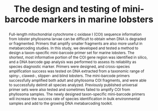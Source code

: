 ---
abstract: Full-length mitochondrial cytochrome c oxidase I (COI) sequence information from lobster phyllosoma larvae can be difficult to obtain when DNA is degraded or fragmented. Primers that amplify smaller fragments are also more useful in metabarcoding studies. In this study, we developed and tested a method to design a taxon-specific mini-barcode primer set for marine lobsters. The shortest, most informative portion of the COI gene region was identified in silico, and a DNA barcode gap analysis was performed to assess its reliability as species diagnostic marker. Primers were designed, and cross-species amplification success was tested on DNA extracted from a taxonomic range of spiny-, clawed-, slipper- and blind lobsters. The mini-barcode primers successfully amplified both adult and phyllosoma COI fragments, and were able to successfully delimit all species analyzed. Previously published universal primer sets were also tested and sometimes failed to amplify COI from phyllosoma samples. The newly designed taxon-specific mini-barcode primers will increase the success rate of species identification in bulk environmental samples and add to the growing DNA metabarcoding toolkit.
authors:
- Ashrenee Govender
- Johan Groeneveld
- Sohana Singh
- Sandi Willows-Munro
Date: "2019-01-24T00:00:00Z"
doi: "https://doi.org/10.1371/journal.pone.0210492"
featured: true
preview_only: true
projects: []
publication: 'PLoS ONE'
publication_types:
- "2"
publishDate: "2019-02-13T00:00:00Z"
tags:
- Primer design
- Mini barcode
- DNA metabarcoding
title: "The design and testing of mini-barcode markers in marine lobsters"
url_pdf: "https://journals.plos.org/plosone/article/file?id=10.1371/journal.pone.0210492&type=printable"
---
